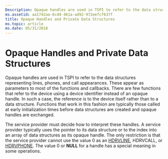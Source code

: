 ```yaml
---
Description: Opaque handles are used in TSPI to refer to the data structures representing lines, phones, and call appearances.
ms.assetid: aa1742aa-6cd4-461a-ad92-972eefcf637f
title: Opaque Handles and Private Data Structures
ms.topic: article
ms.date: 05/31/2018
---
```


# Opaque Handles and Private Data Structures

Opaque handles are used in TSPI to refer to the data structures representing lines, phones, and call appearances. These appear as parameters to most of the functions and callbacks. There are few functions that refer to the device using a device identifier instead of an opaque handle. In such a case, the reference is to the device itself rather than to a data structure. Functions that work in this fashion are typically those called at early initialization times before data structures are created and opaque handles are exchanged.

The service provider must decide how to interpret these handles. A service provider typically uses the pointer to its data structure or to the index into an array of data structures as its opaque handle. The only restriction is that the service provider cannot use the value 0 as an [HDRVLINE](hdrvline.md), HDRVCALL, or [HDRVPHONE](hdrvphone.md). The value 0 or **NULL** for a handle has a special meaning in some operations.

 

 



